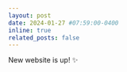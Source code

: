 ```yaml
---
layout: post
date: 2024-01-27 #07:59:00-0400
inline: true
related_posts: false
---
```


New website is up! :sparkles: 
